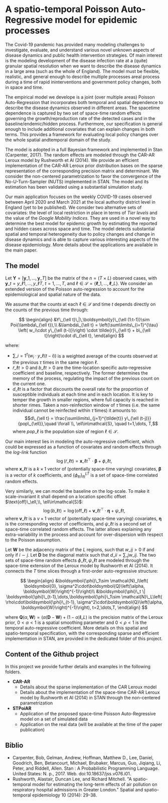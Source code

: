 # A spatio-temporal Poisson Auto-Regressive model for epidemic processes

The Covid-19 pandemic has provided many modeling challenges to investigate, evaluate, and  understand various novel unknown aspects of disease dynamics and public health intervention strategies. Of main interest is the modeling development of the disease infection rate at a (quite) granular spatial resolution when we want to describe the disease dynamics in a large area (such as the whole of England). The model must be flexible, realistic, and general enough to describe multiple processes areal process during a time of rapid ininterventions and government policy changes, both in space and time. 

The empirical model we develope is a joint (over multiple areas) Poisson Auto-Regression that incorporates both temporal and spatial dependence to describe the disease dynamics observed in different areas. The spacetime dependence is captured by two set of space-time random effects governing the growth/reproduction rate of the detected cases and in the baseline/endemic/hidden process. Furthermore, our specification is general enough to include additional covariates that can explain changes in both terms. This provides a framework for evaluating local policy changes over the whole spatial andtemporal domain of the study. 

The model is adopted in a full Bayesian framework and implemented in Stan (Carpenter, 2017). The random effects are modeled through the CAR-AR Leroux model by Rushworth et Al (2014). We provide an efficient implementation of the CAR-AR Leroux prior distribution bases on the sparse representation of the corresponding precision matrix and determinant. We consider the non-centered parametrization to favor the convergence of the No-U-Turn-Sampler (NUTS) implemented in STAN. The model and its estimation has been validated using a substantial simulation study.

Our main application focuses on the weekly COVID-19 cases observed between April 2020 and March 2021 at the local authority district level in England (yet to be published).
We consider two alternative sets of covariates: the level of local restriction in place in terms of *Tier levels* and the value of the *Google Mobility Indices*. They are used in a novel way to determine the best model for epidemic growth by estimating the reported and hidden cases across space and time.  The model detects substantial spatial and temporal heterogeneity due to policy changes and change in disease dynamics and is able to capture various interesting aspects of the disease epidemiology. More details about the applications are available in the main paper.

## The model

Let $\boldsymbol{Y}=\left[ \boldsymbol{y}\_1,\dots,\boldsymbol{y}\_T\right]$ be the matrix of the $n=(T\times L)$ observed cases, with ${\boldsymbol{y}\_{t}}= y\_{\ell 1}, \dots, y\_{\ell T}$, $t=1,\dots,T$, and $\ell\in\mathcal{S}=\left\lbrace \boldsymbol{\ell}\_1,\dots,\boldsymbol{\ell}\_L\right\rbrace$. We consider an extended version of the Poisson auto-regression to account for the epidemiological and spatial nature of the data.

We assume that the counts at each $\ell\in\mathcal{S}$ and time $t$ depends directly on the counts of the previous time through:

$$
\begin{align}
&Y\_{\ell t}\,|\,\boldsymbol{y}\_{\ell (1:t-1)}\sim Poi(\lambda\_{\ell t}),\\
&\lambda\_{\ell t} = \left(\sum\limits\_{i=1}^{\tau} \left( w_i\cdot y\_{\ell (t-i)}\right) \cdot \tilde{r}\_{\ell t} + b\_{\ell t}\right)\cdot d\_{\ell t},
\end{align}
$$

where:
- $\sum\limits\_{i=1}^{\tau} \left( w_i\cdot y\_{\ell (t-i)}\right)$ is a weighted average of the counts observed at the previous $\tau$ times in the same region $\ell$.
- $\tilde{r}\_{\ell t}>0$ and $b\_{\ell t}>0$ are the time-location specific auto-regressive coefficient and baseline, respectively. The former determines the memory of the process, regulating the impact of the previous count on the current one.
- $d\_{\ell t}$ is a factor that discounts the overall rate for the proportion of susceptible individuals at each time and in each location. It is key to temper the growth in smaller regions, where full capacity is reached in shorter rimes. Taken a non-reinfection window of $\tilde{\tau}$ times (i.e. the same individual cannot be reinfected within $\tilde{\tau}$ times) it amounts to:
$$d\_{\ell t} = \frac{\sum\limits\_{j=1}^{\tilde{t}} y\_{\ell (t-j)}}{pop\_{\ell}},\quad \forall \\, \ell\in\mathcal{S}, \quad t=1,\dots, T,$$
where $pop\_{\ell}$ is the population size of region $\ell\in\mathcal{S}$.

Our main interest lies in modeling the auto-regressive coefficient, which could be expressed as a function of covariates and random effects through the *log-link* function
$$\log\left(\tilde{r}\_{\ell t}\right)= \boldsymbol{x}\_{\ell t}^\top\cdot\boldsymbol{\beta} + \phi\_{\ell t},$$
where $\boldsymbol{x}\_{\ell t}$ is a $k\times 1$ vector of (potentially space-time varying) covariates, $\boldsymbol{\beta}$ is a vector of $k$ coefficients, and $\left\lbrace\phi_{\ell t}\right\rbrace_{\ell t}^{LT}$ is a set of space-time correlated random effects. 

Very similarly, we can model the baseline on the log-scale. To make it scale-invariant it shall depend on a location specific offset $\text{off}\_\ell,\\, \ell\in\mathcal{S}$:
$$\log\left( b\_{\ell t}\right)=\log\left(\text{off}\_{\ell }\right)+\boldsymbol{v}\_{\ell t}^\top\cdot\boldsymbol{\eta}+\psi\_{\ell t},$$
where $\boldsymbol{v}\_{\ell t}$ is a $\nu\times 1$ vector of (potentially space-time varying) covariates, $\boldsymbol{\eta}$ is the corresponding vector of coefficients, and $\psi\_{\ell t}$ is a second set of space-time correlated random effects. The latter allows explaining any extra-variability in the process and account for over-dispersion with respect to the Poisson assumption.

Let $\boldsymbol{W}$ be the adjacency matrix of the $L$ regions, such that $w\_{ij}>0$ if and only if $i\sim j$. Let $\boldsymbol{D}$ be the diagonal matrix such that $d\_{ii}=\sum\limits\_{j}w\_{ij}$.
The two sets of space-time random effects $\phi\_{\ell t}, \psi\_{\ell t}$ are modeled through the space-time extension of the Leroux model by Rushworth et Al (2014). It connects the $T$ time slices through a first-order auto-regressive structure:

$$
\begin{align}
        &\boldsymbol{\phi}\_1\sim \mathcal{N}_l\left( \boldsymbol{0}, \sigma^2\cdot\boldsymbol{Q}\left(\alpha, \boldsymbol{W}\right)^{-1}\right)\\
        &\boldsymbol{\phi}\_t \| \boldsymbol{\phi}\_{t-1},\dots,\boldsymbol{\phi}\_1\sim \mathcal{N}\_L\left( \rho\cdot\boldsymbol{\phi}\_{t-1}, \sigma^2\cdot\boldsymbol{Q}\left(\alpha, \boldsymbol{W}\right)^{-1}\right), t=2,\dots,T,      
\end{align}
$$

where $\boldsymbol{Q}(\alpha, \boldsymbol{W})=\left(\alpha(\boldsymbol{D}-\boldsymbol{W})+(1-\alpha)\boldsymbol{I}\_L\right)$ is the precision matrix of the Leroux prior, $0<\alpha<1$ is a spatial smoothing parameter and $0<\rho<1$ is the temporal auto-regressive coefficient.
More details on this spatial and spatio-temporal specification, with the corresponding sparse and efficient implementation in STAN, are provided in the dedicated folder of this project.

## Content of the Github project

In this project we provide further details and examples in the following folders.
- **CAR-AR**
  - Details about the sparse implementation of the CAR Leroux model
  - Details about the implementation of the space-time CAR-AR Leroux model by Rushworth et Al (2014) in STAN through the non-centered parametrization
- **STPoiAR**
  - Application of the proposed space-time Poisson Auto-Regressive model on a set of simulated data
  - Application on the real data (will be available at the time of the paper publication)

## Biblio

- Carpenter, Bob, Gelman, Andrew, Hoffman, Matthew D., Lee, Daniel, Goodrich, Ben, Betancourt, Michael, Brubaker, Marcus, Guo, Jiqiang, Li, Peter, and Riddell, Allen. Stan : A Probabilistic Programming Language. United States: N. p., 2017. Web. doi:10.18637/jss.v076.i01. 
- Rushworth, Alastair, Duncan Lee, and Richard Mitchell. "A spatio-temporal model for estimating the long-term effects of air pollution on respiratory hospital admissions in Greater London." Spatial and spatio-temporal epidemiology 10 (2014): 29-38.
